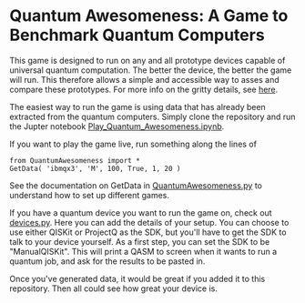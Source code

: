 # Quantum Awesomeness: A Game to Benchmark Quantum Computers

This game is designed to run on any and all prototype devices capable of universal quantum computation. The better the device, the better the game will run. This therefore allows a simple and accessible way to asses and compare these prototypes. For more info on the gritty details, see [here](https://medium.com/@decodoku/benchmarking-quantum-computers-with-a-game-806503b2c983).

The easiest way to run the game is using data that has already been extracted from the quantum computers. Simply clone the repository and run the Jupter notebook [Play_Quantum_Awesomeness.ipynb](Play_Quantum_Awesomeness.ipynb).

If you want to play the game live, run something along the lines of

    from QuantumAwesomeness import *
    GetData( 'ibmqx3', 'M', 100, True, 1, 20 )
    
See the documentation on GetData in [QuantumAwesomeness.py](QuantumAwesomeness.py) to understand how to set up different games.

If you have a quantum device you want to run the game on, check out [devices.py](devices.py). Here you can add the details of your setup. You can choose to use either QISKit or ProjectQ as the SDK, but you'll have to get the SDK to talk to your device yourself. As a first step, you can set the SDK to be "ManualQISKit". This will print a QASM to screen when it wants to run a quantum job, and ask for the results to be pasted in.

Once you've generated data, it would be great if you added it to this repository. Then all could see how great your device is.
